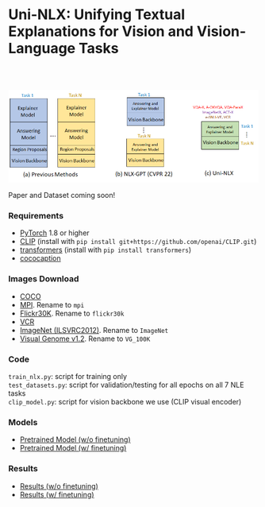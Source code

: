 # Uni-NLX: Unifying Textual Explanations for Vision and Vision-Language Tasks

<br>
<br>
<p align="center">
<img src="demo_uninlx.png" width="784"/>
  </p>

Paper and Dataset coming soon!

### Requirements
- [PyTorch](https://pytorch.org/) 1.8 or higher
- [CLIP](https://github.com/openai/CLIP) (install with `pip install git+https://github.com/openai/CLIP.git`)
- [transformers](https://huggingface.co/docs/transformers/index) (install with `pip install transformers`)
- [cococaption](https://github.com/ruotianluo/coco-caption/tree/ea20010419a955fed9882f9dcc53f2dc1ac65092) 

### Images Download
- [COCO](https://cocodataset.org/#download) <br>
- [MPI](http://human-pose.mpi-inf.mpg.de/#download). Rename to `mpi` <br>
- [Flickr30K](http://shannon.cs.illinois.edu/DenotationGraph/). Rename to `flickr30k` <br>
- [VCR](https://visualcommonsense.com/download/) <br>
- [ImageNet (ILSVRC2012)](https://www.image-net.org/download.php). Rename to `ImageNet` <br>
- [Visual Genome v1.2](https://homes.cs.washington.edu/~ranjay/visualgenome/api.html). Rename to `VG_100K` <br>

### Code
`train_nlx.py`: script for training only<br>
`test_datasets.py`: script for validation/testing for all epochs on all 7 NLE tasks<br>
`clip_model.py`: script for vision backbone we use (CLIP visual encoder)<br>

### Models
- [Pretrained Model (w/o finetuning)](https://drive.google.com/drive/folders/1mSXY-W6OgDU5TOzQ6ShzikvntJi_aAmo?usp=sharing)
- [Pretrained Model (w/ finetuning)](https://drive.google.com/drive/folders/1yCiCT4BUoAP8faeFeHV1HgDJ8Kqu7feL?usp=sharing)

### Results
- [Results (w/o finetuning)](https://drive.google.com/drive/folders/1mL81AJRX2fCrJn0mct5DKV2csWrioZzP?usp=sharing)
- [Results (w/ finetuning)](https://drive.google.com/drive/folders/1b9l2R0p6rQrDOEKso9jFflLOiVnIXPSM?usp=sharing)

